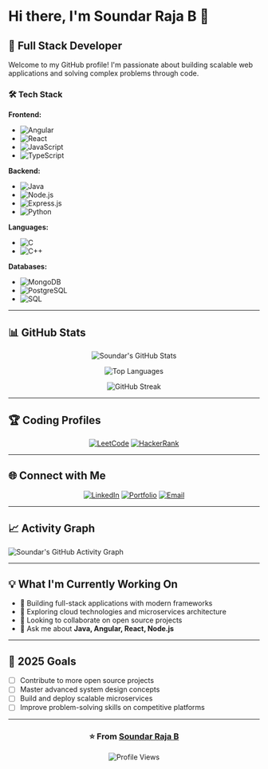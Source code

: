 # Hi there, I'm Soundar Raja B 👋

## 🚀 Full Stack Developer

Welcome to my GitHub profile! I'm passionate about building scalable web applications and solving complex problems through code.

### 🛠️ Tech Stack

**Frontend:**
- ![Angular](https://img.shields.io/badge/-Angular-DD0031?style=flat-square&logo=angular&logoColor=white)
- ![React](https://img.shields.io/badge/-React-61DAFB?style=flat-square&logo=react&logoColor=black)
- ![JavaScript](https://img.shields.io/badge/-JavaScript-F7DF1E?style=flat-square&logo=javascript&logoColor=black)
- ![TypeScript](https://img.shields.io/badge/-TypeScript-3178C6?style=flat-square&logo=typescript&logoColor=white)

**Backend:**
- ![Java](https://img.shields.io/badge/-Java-007396?style=flat-square&logo=java&logoColor=white)
- ![Node.js](https://img.shields.io/badge/-Node.js-339933?style=flat-square&logo=node.js&logoColor=white)
- ![Express.js](https://img.shields.io/badge/-Express.js-000000?style=flat-square&logo=express&logoColor=white)
- ![Python](https://img.shields.io/badge/-Python-3776AB?style=flat-square&logo=python&logoColor=white)

**Languages:**
- ![C](https://img.shields.io/badge/-C-A8B9CC?style=flat-square&logo=c&logoColor=black)
- ![C++](https://img.shields.io/badge/-C++-00599C?style=flat-square&logo=c%2B%2B&logoColor=white)

**Databases:**
- ![MongoDB](https://img.shields.io/badge/-MongoDB-47A248?style=flat-square&logo=mongodb&logoColor=white)
- ![PostgreSQL](https://img.shields.io/badge/-PostgreSQL-336791?style=flat-square&logo=postgresql&logoColor=white)
- ![SQL](https://img.shields.io/badge/-SQL-4479A1?style=flat-square&logo=mysql&logoColor=white)

---

## 📊 GitHub Stats

<div align="center">
  
![Soundar's GitHub Stats](https://github-readme-stats.vercel.app/api?username=soundar-19&show_icons=true&theme=radical&hide_border=true&count_private=true)

![Top Languages](https://github-readme-stats.vercel.app/api/top-langs/?username=soundar-19&layout=compact&theme=radical&hide_border=true)

![GitHub Streak](https://github-readme-streak-stats.herokuapp.com/?user=soundar-19&theme=radical&hide_border=true)

</div>

---

## 🏆 Coding Profiles

<div align="center">

[![LeetCode](https://img.shields.io/badge/-LeetCode-FFA116?style=for-the-badge&logo=leetcode&logoColor=black)](https://leetcode.com/u/soundarraja)
[![HackerRank](https://img.shields.io/badge/-HackerRank-2EC866?style=for-the-badge&logo=hackerrank&logoColor=white)](https://www.hackerrank.com/soundarraja_2205)

</div>

---

## 🌐 Connect with Me

<div align="center">

[![LinkedIn](https://img.shields.io/badge/-LinkedIn-0077B5?style=for-the-badge&logo=linkedin&logoColor=white)](https://linkedin.com/in/soundarraja)
[![Portfolio](https://img.shields.io/badge/-Portfolio-000000?style=for-the-badge&logo=react&logoColor=white)](https://YOUR_PORTFOLIO_URL)
[![Email](https://img.shields.io/badge/-Email-D14836?style=for-the-badge&logo=gmail&logoColor=white)](mailto:soundarrajacf@gmail.com)

</div>

---

## 📈 Activity Graph

![Soundar's GitHub Activity Graph](https://github-readme-activity-graph.vercel.app/graph?username=soundar-19&theme=react-dark&hide_border=true)

---

## 💡 What I'm Currently Working On

- 🔭 Building full-stack applications with modern frameworks
- 🌱 Exploring cloud technologies and microservices architecture
- 👯 Looking to collaborate on open source projects
- 💬 Ask me about **Java, Angular, React, Node.js**

---

## 🎯 2025 Goals

- [ ] Contribute to more open source projects
- [ ] Master advanced system design concepts
- [ ] Build and deploy scalable microservices
- [ ] Improve problem-solving skills on competitive platforms

---

<div align="center">

### ⭐ From [Soundar Raja B](https://github.com/soundar-19)

![Profile Views](https://komarev.com/ghpvc/?username=soundar-19&color=brightgreen&style=flat-square)

</div>